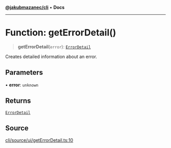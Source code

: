 [**@jakubmazanec/cli**](../README.md) • **Docs**

---

# Function: getErrorDetail()

> **getErrorDetail**(`error`): [`ErrorDetail`](../type-aliases/ErrorDetail.md)

Creates detailed information about an error.

## Parameters

• **error**: `unknown`

## Returns

[`ErrorDetail`](../type-aliases/ErrorDetail.md)

## Source

[cli/source/ui/getErrorDetail.ts:10](https://github.com/jakubmazanec/js-tools/blob/45932621a19c677851f8bf60e4a28d217617972b/packages/cli/source/ui/getErrorDetail.ts#L10)
